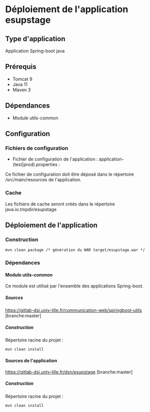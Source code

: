 
# Déploiement de l'application esupstage

## Type d'application

Application Spring-boot java

## Prérequis

* Tomcat 9
* Java 11
* Maven 3

## Dépendances

* Module utils-common

## Configuration

### Fichiers de configuration

* Fichier de configuration de l'application : application-(test|prod).properties : 



Ce fichier de configuration doit être déposé dans le répertoire /src/main/resources de l'application.

### Cache

Les fichiers  de cache seront créés dans  le répertoire java.io.tmpdir/esupstage


## Déploiement de l'application

### Construction
    mvn clean package /* génération du WAR target/esupstage.war */


### Dépendances 

#### Module utils-common

Ce module est utilisé par l'ensemble des applications Spring-boot.

##### Sources 
https://gitlab-dsi.univ-lille.fr/communication-web/springboot-utils [branche:master]

##### Construction
Répertoire racine du projet :

    mvn clean install

#### Sources de l'application

https://gitlab-dsi.univ-lille.fr/dsn/esupstage [branche:master]

##### Construction
Répertoire racine du projet :

    mvn clean install